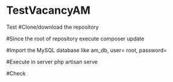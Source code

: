 # TestVacancyAM
 Test
#Clone/download the repository

#Since the root of repository execute 
	composer update

#Import the MySQL database like am_db, user= root, password= 

#Execute in server
	php artisan serve

#Check
